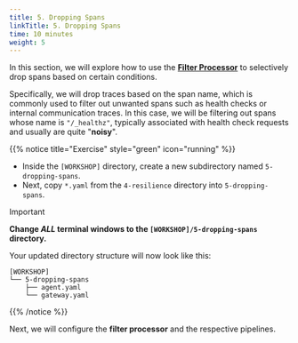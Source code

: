 ```yaml
---
title: 5. Dropping Spans
linkTitle: 5. Dropping Spans
time: 10 minutes
weight: 5
---
```


In this section, we will explore how to use the [**Filter Processor**](https://github.com/open-telemetry/opentelemetry-collector-contrib/blob/main/processor/filterprocessor/README.md) to selectively drop spans based on certain conditions.

Specifically, we will drop traces based on the span name, which is commonly used to filter out unwanted spans such as health checks or internal communication traces. In this case, we will be filtering out spans whose name is `"/_healthz"`, typically associated with health check requests and usually are quite "**noisy**".

{{% notice title="Exercise" style="green" icon="running" %}}

- Inside the `[WORKSHOP]` directory, create a new subdirectory named `5-dropping-spans`.
- Next, copy `*.yaml` from the `4-resilience` directory into `5-dropping-spans`.

> [!IMPORTANT]
> **Change _ALL_ terminal windows to the `[WORKSHOP]/5-dropping-spans` directory.**

Your updated directory structure will now look like this:

```text { title="Updated Directory Structure" }
[WORKSHOP]
└── 5-dropping-spans
    ├── agent.yaml
    └── gateway.yaml
```

{{% /notice %}}

Next, we will configure the **filter processor** and the respective pipelines.
